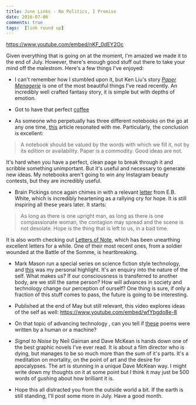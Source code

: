 ```yaml
--- 
title: June Links - No Politics, I Promise  
date: 2016-07-06 
comments: true  
tags:  [link round up]  
---  
```


https://www.youtube.com/embed/nKF_0dEY2Oc

Given everything that is going on at the moment, I'm amazed we made it to the end of July. However, there's enough good stuff out there to take your mind off the malestrom. Here's a few things I've enjoyed:  
<!--more-->  

* I can't remember how I stumbled upon it, but Ken Liu's story <a href="http://io9.gizmodo.com/5958919/read-ken-lius-amazing-story-that-swept-the-hugo-nebula-and-world-fantasy-awards"><em>Paper Menagerie</em></a> is one of the most beautiful things I've read recently. An incredibly well crafted fantasy story, it is simple but with depths of emotion.  

* Got to have that perfect <a href="http://www.eater.com/2016/6/8/11883828/dont-drink-coffee-single-origin-beans-aeropress-starbucks">coffee</a>

* As someone who perpetually has three different notebooks on the go at any one time, <a href="http://curiousrat.com/how-many-notebooks-do-you-really-need">this</a> article resonated with me. Particularly, the conclusion is excellent:  


>  A notebook should be valued by the words with which we fill it, not by its edition or availability. Paper is a commodity. Good ideas are not.  

It's hard when you have a perfect, clean page to break through it and scribble something unimportant. But it's useful and necessary to generate new ideas. My notebooks aren't going to win any Instagram beauty contests, but they are incredibly useful.  


* Brain Pickings once again chimes in with a relevant <a href="https://www.brainpickings.org/2014/05/06/e-b-white-letters-of-note-book/">letter</a> from E.B. White, which is incredibly heartening as a rallying cry for hope. It is still inspiring all these years later. It starts:  

> As long as there is one upright man, as long as there is one compassionate woman, the contagion may spread and the scene is not desolate. Hope is the thing that is left to us, in a bad time.  


It is also worth checking out <a href="http://www.lettersofnote.com/">Letters of Note</a>, which has been unearthing excellent letters for a while. One of their most recent ones, from a soldier wounded at the Battle of the Somme, is heartbreaking.  

* Mark Mason run a special series on science fiction style technology, and <a href="https://markmanson.net/future-of-self">this</a> was my personal highlight. It's an enquiry into the nature of the self.  What makes us? If our consciousness is transferred to another body, are we still the same person? How will advances in society and technology change our perception of ourself? One thing is sure, if only a fraction of this stuff comes to pass, the future is going to be interesting.

* Published at the end of May but still relevant, this video explores ideas of the self as well:
https://www.youtube.com/embed/wfYbgdo8e-8

* On that topic of advancing technology , can you tell if <a href="http://www.npr.org/sections/alltechconsidered/2016/06/27/480639265/human-or-machine-can-you-tell-who-wrote-these-poems?utm_source=tumblr.com&amp;utm_medium=social&amp;utm_campaign=business&amp;utm_term=nprnews&amp;utm_content=20160628">these</a> poems were written by a human or a machine?

* *Signal to Noise* by Neil Gaiman and Dave McKean is hands down one of the best graphic novels I've ever read. It is about a film director who is dying, but manages to be so much more than the sum of it's parts. It's a meditation on mortality, on the point of art and the desire for apocalypses. The art is stunning in a unique  Dave McKean way. I might write down my thoughts on it at some point but I think it may just be 500 words of gushing about how brilliant it is.    

* Hope this all distracted you from the outside world a bit. If the earth is still standing, I'll post some more in July. Have a good month.  
